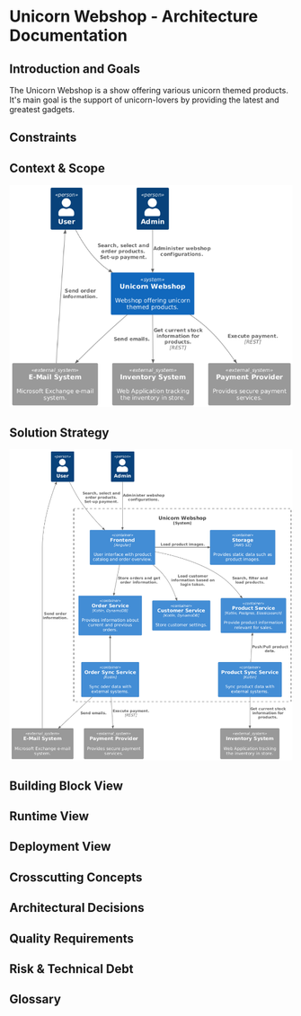 # Unicorn Webshop - Architecture Documentation


## Introduction and Goals
The Unicorn Webshop is a show offering various unicorn themed products. It's main goal is the support of unicorn-lovers by providing the latest and greatest gadgets.


## Constraints



## Context & Scope


![C4 Context](../images/c4-1-context.png)






## Solution Strategy

<img src="../images/c4-2-container-microservices.png">



## Building Block View



## Runtime View



## Deployment View





## Crosscutting Concepts



## Architectural Decisions


## Quality Requirements



## Risk & Technical Debt


## Glossary

